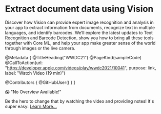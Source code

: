# Extract document data using Vision

Discover how Vision can provide expert image recognition and analysis in your app to extract information from documents, recognize text in multiple languages, and identify barcodes. We’ll explore the latest updates to Text Recognition and Barcode Detection, show you how to bring all these tools together with Core ML, and help your app make greater sense of the world through images or the live camera.

@Metadata {
   @TitleHeading("WWDC21")
   @PageKind(sampleCode)
   @CallToAction(url: "https://developer.apple.com/videos/play/wwdc2021/10041", purpose: link, label: "Watch Video (19 min)")

   @Contributors {
      @GitHubUser(<replace this with your GitHub handle>)
   }
}

😱 "No Overview Available!"

Be the hero to change that by watching the video and providing notes! It's super easy:
 [Learn More…](https://wwdcnotes.com/documentation/wwdcnotes/contributing)
